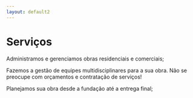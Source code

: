 ```yaml
---
layout: default2
---
```


# Serviços

Administramos e gerenciamos obras residenciais e comerciais;

Fazemos a gestão de equipes multidisciplinares para a sua obra. Não se preocupe com orçamentos e contratação de serviços!

Planejamos sua obra desde a fundação até a entrega final;

